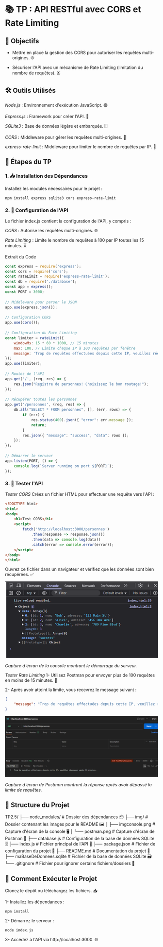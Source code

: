 # 📚 TP : API RESTful avec CORS et Rate Limiting
## 🎯 Objectifs
- Mettre en place la gestion des CORS pour autoriser les requêtes multi-origines. 🌐

- Sécuriser l'API avec un mécanisme de Rate Limiting (limitation du nombre de requêtes). ⏳

## 🛠️ Outils Utilisés
*Node.js* : Environnement d'exécution JavaScript. 🟢

*Express.js* : Framework pour créer l'API. 🚀

*SQLite3* : Base de données légère et embarquée. 🗄️

*CORS* : Middleware pour gérer les requêtes multi-origines. 🔄

*express-rate-limit* : Middleware pour limiter le nombre de requêtes par IP. 🛑
## 📝 Étapes du TP
### 1. 📥 Installation des Dépendances
Installez les modules nécessaires pour le projet :
```bash
npm install express sqlite3 cors express-rate-limit
```
### 2. 📝 Configuration de l'API
Le fichier index.js contient la configuration de l'API, y compris :

*CORS* : Autorise les requêtes multi-origines. 🌐

*Rate Limiting* : Limite le nombre de requêtes à 100 par IP toutes les 15 minutes. ⏳

Extrait du Code
```javascript
const express = require('express');
const cors = require('cors');
const rateLimit = require('express-rate-limit');
const db = require('./database');
const app = express();
const PORT = 3000;

// Middleware pour parser le JSON
app.use(express.json());

// Configuration CORS
app.use(cors());

// Configuration du Rate Limiting
const limiter = rateLimit({
    windowMs: 15 * 60 * 1000, // 15 minutes
    max: 100, // Limite chaque IP à 100 requêtes par fenêtre
    message: 'Trop de requêtes effectuées depuis cette IP, veuillez réessayer après 15 minutes.'
});
app.use(limiter);

// Routes de l'API
app.get('/', (req, res) => {
    res.json("Registre de personnes! Choisissez le bon routage!");
});

// Récupérer toutes les personnes
app.get('/personnes', (req, res) => {
    db.all("SELECT * FROM personnes", [], (err, rows) => {
        if (err) {
            res.status(400).json({ "error": err.message });
            return;
        }
        res.json({ "message": "success", "data": rows });
    });
});

// Démarrer le serveur
app.listen(PORT, () => {
    console.log(`Server running on port ${PORT}`);
}); 
```
### 3. 🧪 Tester l'API
*Tester CORS*
Créez un fichier HTML pour effectuer une requête vers l'API :
```html
<!DOCTYPE html>
<html>
<body>
    <h1>Test CORS</h1>
    <script>
        fetch('http://localhost:3000/personnes')
            .then(response => response.json())
            .then(data => console.log(data))
            .catch(error => console.error(error));
    </script>
</body>
</html>
```
Ouvrez ce fichier dans un navigateur et vérifiez que les données sont bien récupérées. ✅

![Capture d'écran de la console montrant le démarrage du serveur.](img/imgconsole.png)

*Capture d'écran de la console montrant le démarrage du serveur.*


*Tester Rate Limiting*
1- Utilisez Postman pour envoyer plus de 100 requêtes en moins de 15 minutes. 🚀

2- Après avoir atteint la limite, vous recevrez le message suivant :

```json
{
    "message": "Trop de requêtes effectuées depuis cette IP, veuillez réessayer après 15 minutes."
}
```

![Capture d'écran de Postman montrant la réponse après avoir dépassé la limite de requêtes](img/postman.png)

*Capture d'écran de Postman montrant la réponse après avoir dépassé la limite de requêtes.*

## 📂 Structure du Projet

TP2.5/
├── node_modules/          # Dossier des dépendances 📦
├── img/                   # Dossier contenant les images pour le README 🖼️
│   ├── imgconsole.png     # Capture d'écran de la console 🖥️
│   └── postman.png        # Capture d'écran de Postman 📨
├── database.js            # Configuration de la base de données SQLite 🗄️
├── index.js               # Fichier principal de l'API 🚀
├── package.json           # Fichier de configuration du projet 📄
├── README.md              # Documentation du projet 📖
├── maBaseDeDonnees.sqlite # Fichier de la base de données SQLite 🗃️
└── .gitignore             # Fichier pour ignorer certains fichiers/dossiers 🚫

## 🚀 Comment Exécuter le Projet
Clonez le dépôt ou téléchargez les fichiers. 📥

1- Installez les dépendances :

```bash
npm install 
```
2- Démarrez le serveur :
```bash
node index.js
```
3- Accédez à l'API via http://localhost:3000. 🌐
